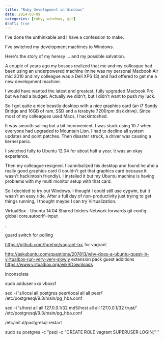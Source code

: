 ```yaml
---
title: "Ruby Development in Windows"
date: 2014-03-09
categories: [ruby, windows, git]
draft: true
---
```


I've done the unthinkable and I have a confession to make.

I've switched my development machines to Windows.

Here's the story of my heresy ... and my possible salvation.

A couple of years ago my bosses realized that me and my colleague had been using an underpowered machine (mine was my personal Macbook Air mid 2010 and my colleague was a Dell XPS 13) and had offered to get me a new development machine.

I would have wanted the latest and greatest, fully upgraded Macbook Pro but we had a budget. Actually we didn't, but I didn't want to push my luck.

So I got quite a nice beastly desktop with a nice graphics card (an i7 Sandy Bridge and 16GB of ram, SSD and a terabyte 7200rpm disk drive). Since most of my colleagues used Macs, I hackintoshed.

It was smooth sailing but a bit inconvenient. I was stuck using 10.7 when everyone had upgraded to Mountain Lion. I had to decline all system updates and point patches. Then disaster struck, a driver was causing a kernel panic.

I switched fully to Ubuntu 12.04 for about half a year. It was an okay experience.

Then my colleague resigned. I cannibalized his desktop and found he ahd a really good graphics card (I couldn't get that graphics card because it wasn't hackintosh friendly). I installed it but my Ubuntu machine is having problems with my multi monitor setup with that card.

So I decided to try out Windows. I thought I could still use cygwin, but it wasn't an easy ride. After a full day of non-productivity just trying to get things running, I thought maybe I can try Virtualization.

VirtualBox - Ubuntu 14.04
Shared folders
Network forwards
git config --global core.autocrlf=input

.

guard switch for polling

https://github.com/fgrehm/vagrant-lxc for vagrant

http://askubuntu.com/questions/207813/why-does-a-ubuntu-guest-in-virtualbox-run-very-very-slowly
extension pack
guest additions
https://www.virtualbox.org/wiki/Downloads

inconsolata

sudo adduser xxx vboxsf

sed -i 's/local   all             postgres                                peer/local   all             all                                peer/' /etc/postgresql/9.3/main/pg_hba.conf


sed -i 's/host    all             all             127.0.0.1\/32            md5/host    all             all             127.0.0.1\/32            trust/' /etc/postgresql/9.3/main/pg_hba.conf

/etc/init.d/postgresql restart

sudo su postgres -c "psql -c \"CREATE ROLE vagrant SUPERUSER LOGIN;\" "